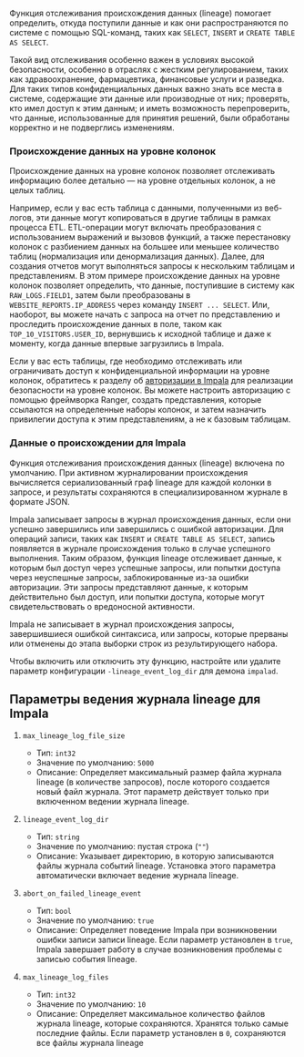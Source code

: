 Функция отслеживания происхождения данных (lineage) помогает определить, откуда поступили данные и как они распространяются по системе с помощью SQL-команд, таких как `SELECT`, `INSERT` и `CREATE TABLE AS SELECT`.

Такой вид отслеживания особенно важен в условиях высокой безопасности, особенно в отраслях с жестким регулированием, таких как здравоохранение, фармацевтика, финансовые услуги и разведка. Для таких типов конфиденциальных данных важно знать все места в системе, содержащие эти данные или производные от них; проверять, кто имел доступ к этим данным; и иметь возможность перепроверить, что данные, использованные для принятия решений, были обработаны корректно и не подверглись изменениям.

### Происхождение данных на уровне колонок

Происхождение данных на уровне колонок позволяет отслеживать информацию более детально — на уровне отдельных колонок, а не целых таблиц.

Например, если у вас есть таблица с данными, полученными из веб-логов, эти данные могут копироваться в другие таблицы в рамках процесса ETL. ETL-операции могут включать преобразования с использованием выражений и вызовов функций, а также перестановку колонок с разбиением данных на большее или меньшее количество таблиц (нормализация или денормализация данных). Далее, для создания отчетов могут выполняться запросы к нескольким таблицам и представлениям. В этом примере происхождение данных на уровне колонок позволяет определить, что данные, поступившие в систему как `RAW_LOGS.FIELD1`, затем были преобразованы в `WEBSITE_REPORTS.IP_ADDRESS` через команду `INSERT ... SELECT`. Или, наоборот, вы можете начать с запроса на отчет по представлению и проследить происхождение данных в поле, таком как `TOP_10_VISITORS.USER_ID`, вернувшись к исходной таблице и даже к моменту, когда данные впервые загрузились в Impala.

Если у вас есть таблицы, где необходимо отслеживать или ограничивать доступ к конфиденциальной информации на уровне колонок, обратитесь к разделу об [авторизации в Impala](https://impala.apache.org/docs/build/html/topics/impala_authorization.html#authorization) для реализации безопасности на уровне колонок. Вы можете настроить авторизацию с помощью фреймворка Ranger, создать представления, которые ссылаются на определенные наборы колонок, и затем назначить привилегии доступа к этим представлениям, а не к базовым таблицам.

### Данные о происхождении для Impala

Функция отслеживания происхождения данных (lineage) включена по умолчанию. При активном журналировании происхождения вычисляется сериализованный граф lineage для каждой колонки в запросе, и результаты сохраняются в специализированном журнале в формате JSON.

Impala записывает запросы в журнал происхождения данных, если они успешно завершились или завершились с ошибкой авторизации. Для операций записи, таких как `INSERT` и `CREATE TABLE AS SELECT`, запись появляется в журнале происхождения только в случае успешного выполнения. Таким образом, функция lineage отслеживает данные, к которым был доступ через успешные запросы, или попытки доступа через неуспешные запросы, заблокированные из-за ошибки авторизации. Эти запросы представляют данные, к которым действительно был доступ, или попытки доступа, которые могут свидетельствовать о вредоносной активности.

Impala не записывает в журнал происхождения запросы, завершившиеся ошибкой синтаксиса, или запросы, которые прерваны или отменены до этапа выборки строк из результирующего набора.

Чтобы включить или отключить эту функцию, настройте или удалите параметр конфигурации `-lineage_event_log_dir` для демона `impalad`.

## Параметры ведения журнала lineage для Impala

1. `max_lineage_log_file_size`
   - Тип: `int32`
   - Значение по умолчанию: `5000`
   - Описание: Определяет максимальный размер файла журнала lineage (в количестве запросов), после которого создается новый файл журнала. Этот параметр действует только при включенном ведении журнала lineage.

2. `lineage_event_log_dir`
   - Тип: `string`
   - Значение по умолчанию: пустая строка (`""`)
   - Описание: Указывает директорию, в которую записываются файлы журнала событий lineage. Установка этого параметра автоматически включает ведение журнала lineage.

3. `abort_on_failed_lineage_event`
   - Тип: `bool`
   - Значение по умолчанию: `true`
   - Описание: Определяет поведение Impala при возникновении ошибки записи записи lineage. Если параметр установлен в `true`, Impala завершает работу в случае возникновения проблемы с записью события lineage.

4. `max_lineage_log_files`
   - Тип: `int32`
   - Значение по умолчанию: `10`
   - Описание: Определяет максимальное количество файлов журнала lineage, которые сохраняются. Хранятся только самые последние файлы. Если параметр установлен в `0`, сохраняются все файлы журнала lineage